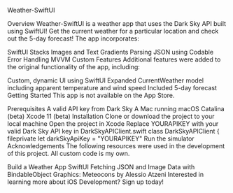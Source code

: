 Weather-SwiftUI

Overview
Weather-SwiftUI is a weather app that uses the Dark Sky API built using SwiftUI! Get the current weather for a particular location and check out the 5-day forecast! The app incorporates:

SwiftUI
Stacks
Images and Text
Gradients
Parsing JSON using Codable
Error Handling
MVVM
Custom Features
Additional features were added to the original functionality of the app, including:

Custom, dynamic UI using SwiftUI
Expanded CurrentWeather model including apparent temperature and wind speed
Included 5-day forecast
Getting Started
This app is not available on the App Store.

Prerequisites
A valid API key from Dark Sky
A Mac running macOS Catalina (beta)
Xcode 11 (beta)
Installation
Clone or download the project to your local machine
Open the project in Xcode
Replace YOURAPIKEY with your valid Dark Sky API key in DarkSkyAPIClient.swift
class DarkSkyAPIClient {
    fileprivate let darkSkyApiKey = "YOURAPIKEY"
Run the simulator
Acknowledgements
The following resources were used in the development of this project. All custom code is my own.

Build a Weather App
SwiftUI Fetching JSON and Image Data with BindableObject
Graphics: Meteocons by Alessio Atzeni
Interested in learning more about iOS Development? Sign up today!
